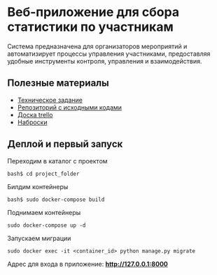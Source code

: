 # Веб-приложение для сбора статистики по участникам
Система предназначена для организаторов мероприятий и автоматизирует процессы управления участниками, предоставляя удобные инструменты контроля, управления и взаимодействия.

## Полезные материалы
- [ Техническое задание ](https://docs.google.com/document/d/1Jm-5KqTL3zy2MnlNOASsoAZSkzYhGe9QnTDPapcxgW8/edit#)
- [ Репозиторий с исходными кодами](https://github.com/wohuavt/event-stats)
- [ Доска trello ](https://trello.com/c/0tnOXcZ7/15-%D1%81%D0%BE%D0%B7%D0%B4%D0%B0%D1%82%D1%8C-readmemd-%D0%BA%D1%83%D0%B4%D0%B0-%D0%BF%D0%BE%D0%BC%D0%B5%D1%81%D1%82%D0%B8%D1%82%D1%8C-%D1%81%D1%81%D1%8B%D0%BB%D0%BA%D0%B8)
- [ Наброски ](https://docs.google.com/document/d/1_PtzNOEeNXOa0522gBm49XupgRXpm3Mgsg3Do2cs1A4/edit)

## Деплой и первый запуск
Переходим в каталог с проектом

    bash$ cd project_folder
    
Билдим контейнеры
    
    bash$ sudo docker-compose build

Поднимаем контейнеры

    sudo docker-compose up -d

Запускаем миграции

    sudo docker exec -it <container_id> python manage.py migrate

Адрес для входа в приложение: **http://127.0.0.1:8000**

